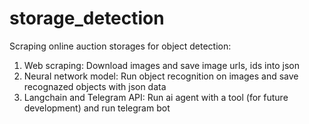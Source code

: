 # storage_detection
Scraping online auction storages for object detection:
1. Web scraping: Download images and save image urls, ids into json
2. Neural network model: Run object recognition on images and save recognazed objects with json data
3. Langchain and Telegram API: Run ai agent with a tool (for future development) and run telegram bot
